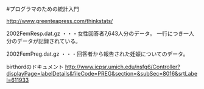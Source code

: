 #プログラマのための統計入門

http://www.greenteapress.com/thinkstats/

2002FemResp.dat.gz
・・・女性回答者7,643人分のデータ。
      一行につき一人分のデータが記録されている。

2002FemPreg.dat.gz
・・・回答者から報告された妊娠についてのデータ。

birthordのドキュメント
<a href="http://www.icpsr.umich.edu/nsfg6/Controller?displayPage=labelDetails&fileCode=PREG&section=&subSec=8016&srtLabel=611933">http://www.icpsr.umich.edu/nsfg6/Controller?displayPage=labelDetails&fileCode=PREG&section=&subSec=8016&srtLabel=611933
</a>
